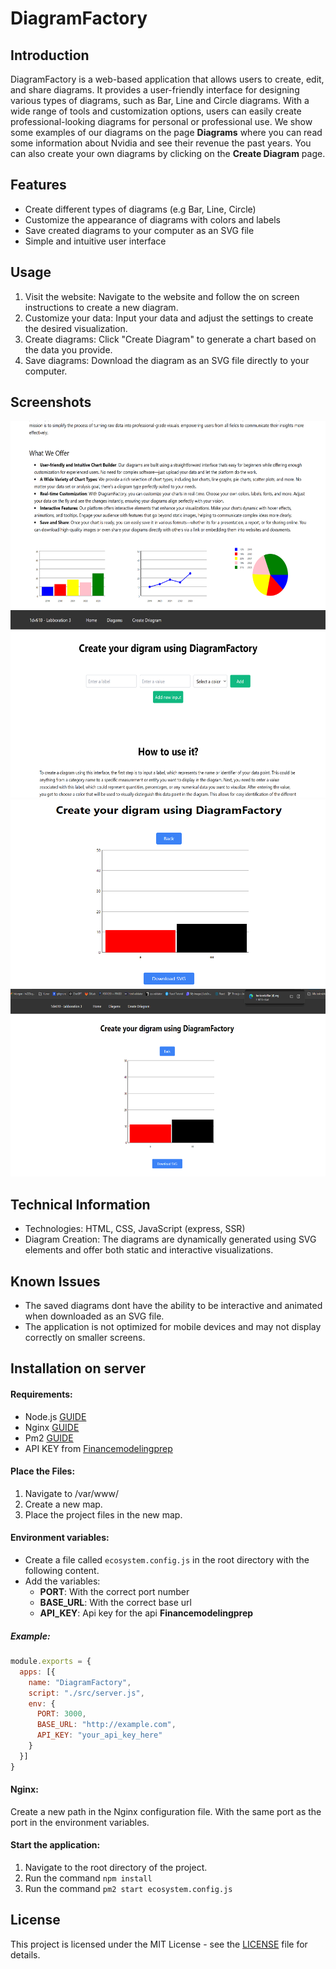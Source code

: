 # DiagramFactory

## Introduction

DiagramFactory is a web-based application that allows users to create, edit, and share diagrams. It provides a user-friendly interface for designing various types of diagrams, such as Bar, Line and Circle diagrams. With a wide range of tools and customization options, users can easily create professional-looking diagrams for personal or professional use. We show some examples of our diagrams on the page **Diagrams** where you can read some information about Nvidia and see their revenue the past years. You can also create your own diagrams by clicking on the **Create Diagram** page.

## Features

- Create different types of diagrams (e.g Bar, Line, Circle)
- Customize the appearance of diagrams with colors and labels
- Save created diagrams to your computer as an SVG file
- Simple and intuitive user interface

## Usage
1. Visit the website: Navigate to the website and follow the on screen instructions to create a new diagram.
2. Customize your data: Input your data and adjust the settings to create the desired visualization.
3. Create diagrams: Click "Create Diagram" to generate a chart based on the data you provide.
4. Save diagrams: Download the diagram as an SVG file directly to your computer.

## Screenshots

<img src="./readmeIMG/home.png" alt="Example Diagram" width="600" height="300">
<img src="./readmeIMG/creatediagram.png" alt="Example Diagram" width="600" height="300">
<img src="./readmeIMG/createBardiagram.png" alt="Example Diagram" width="600" height="300">
<img src="./readmeIMG/download.png" alt="Example Diagram" width="600" height="300">

## Technical Information
- Technologies: HTML, CSS, JavaScript (express, SSR)
- Diagram Creation: The diagrams are dynamically generated using SVG elements and offer both static and interactive visualizations.

## Known Issues
- The saved diagrams dont have the ability to be interactive and animated when downloaded as an SVG file.
- The application is not optimized for mobile devices and may not display correctly on smaller screens.

## Installation on server
#### Requirements:
- Node.js [GUIDE](https://www.digitalocean.com/community/tutorials/how-to-install-node-js-on-ubuntu-20-04)
- Nginx [GUIDE](https://www.digitalocean.com/community/tutorials/how-to-install-nginx-on-ubuntu-20-04)
- Pm2 [GUIDE](https://www.digitalocean.com/community/tutorials/how-to-use-pm2-to-setup-a-node-js-production-environment-on-an-ubuntu-vps)
- API KEY from [Financemodelingprep](https://site.financialmodelingprep.com/developer/docs)

#### Place the Files:
1. Navigate to /var/www/
2. Create a new map.
3. Place the project files in the new map.

#### Environment variables:
- Create a file called `ecosystem.config.js` in the root directory with the following content.
- Add the variables:
  - **PORT**: With the correct port number
  - **BASE_URL**: With the correct base url
  - **API_KEY**: Api key for the api **Financemodelingprep**

##### Example:
```javascript
module.exports = {
  apps: [{
    name: "DiagramFactory",
    script: "./src/server.js",
    env: {
      PORT: 3000,
      BASE_URL: "http://example.com",
      API_KEY: "your_api_key_here"
    }
  }]
}
```

#### Nginx:
Create a new path in the Nginx configuration file. With the same port as the port in the environment variables.

#### Start the application:
1. Navigate to the root directory of the project.
2. Run the command `npm install`
3. Run the command `pm2 start ecosystem.config.js`

## License

This project is licensed under the MIT License - see the [LICENSE](./LICENSE) file for details.